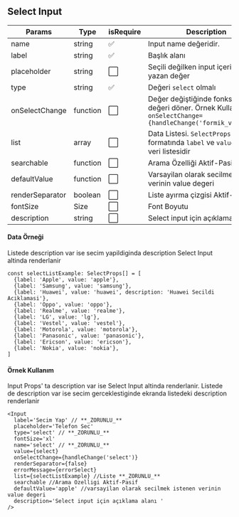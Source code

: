 ## Select Input

| Params          | Type     | isRequire            | Description                                                                                                 |
| --------------- | -------- | -------------------- | ----------------------------------------------------------------------------------------------------------- |
| name            | string   | :white_check_mark:   | Input name değeridir.                                                                                       |
| label           | string   | :white_check_mark:   | Başlık alanı                                                                                                |
| placeholder     | string   | :white_large_square: | Seçili değilken input içerisinde yazan değer                                                                |
| type            | string   | :white_check_mark:   | Değeri `select` olmalı                                                                                      |
| onSelectChange  | function | :white_large_square: | Değer değiştiğinde fonksiyon değeri döner. Örnek Kullanım `onSelectChange={handleChange('formik_varable')}` |
| list            | array    | :white_large_square: | Data Listesi. `SelectProps[]` formatında `label` ve `value` içeren veri listesidir                          |
| searchable      | function | :white_large_square: | Arama Özelliği Aktif-Pasif                                                                                  |
| defaultValue    | function | :white_large_square: | Varsayilan olarak secilmek istenen verinin value degeri                                                     |
| renderSeparator | boolean  | :white_large_square: | Liste ayırma çizgisi Aktif-Pasif                                                                            |
| fontSize        | Size     | :white_large_square: | Font Boyutu                                                                                                 |
| description     | string   | :white_large_square: | Select input için açıklama alanı                                                                            |

#### Data Örneği

Listede description var ise secim yapildiginda description Select Input altinda renderlanir

```tsx
const selectListExample: SelectProps[] = [
  {label: 'Apple', value: 'apple'},
  {label: 'Samsung', value: 'samsung'},
  {label: 'Huawei', value: 'huawei', description: 'Huawei Secildi Aciklamasi'},
  {label: 'Oppo', value: 'oppo'},
  {label: 'Realme', value: 'realme'},
  {label: 'LG', value: 'lg'},
  {label: 'Vestel', value: 'vestel'},
  {label: 'Motorola', value: 'motorola'},
  {label: 'Panasonic', value: 'panasonic'},
  {label: 'Ericson', value: 'ericson'},
  {label: 'Nokia', value: 'nokia'},
]
```

#### Örnek Kullanım

Input Props' ta description var ise Select Input altinda renderlanir. Listede de description var ise secim gerceklestiginde ekranda listedeki description renderlanir

```tsx
<Input
  label='Secim Yap' // **_ZORUNLU_**
  placeholder='Telefon Sec'
  type='select' // **_ZORUNLU_**
  fontSize='xl'
  name='select' // **_ZORUNLU_**
  value={select}
  onSelectChange={handleChange('select')}
  renderSeparator={false}
  errorMessage={errorSelect}
  list={selectListExample} //Liste **_ZORUNLU_**
  searchable //Arama Ozelligi Aktif-Pasif
  defaultValue='apple' //varsayilan olarak secilmek istenen verinin value degeri
  description='Select input için açıklama alanı '
/>
```

